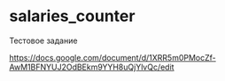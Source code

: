 # salaries_counter

Тестовое задание 

https://docs.google.com/document/d/1XRR5m0PMocZf-AwM1BFNYUJ2OdBEkm9YYH8uQjYlvQc/edit